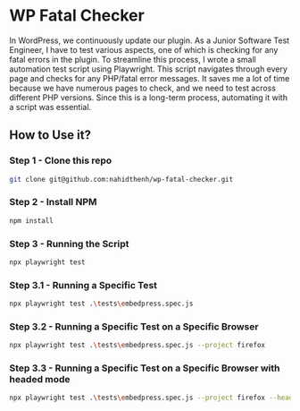 # WP Fatal Checker

In WordPress, we continuously update our plugin. As a Junior Software Test Engineer, I have to test various aspects, one of which is checking for any fatal errors in the plugin. To streamline this process, I wrote a small automation test script using Playwright. This script navigates through every page and checks for any PHP/fatal error messages. It saves me a lot of time because we have numerous pages to check, and we need to test across different PHP versions. Since this is a long-term process, automating it with a script was essential.

## How to Use it?

### Step 1 - Clone this repo
```bash
git clone git@github.com:nahidthenh/wp-fatal-checker.git

```
### Step 2 - Install NPM
```bash
npm install

```
### Step 3 - Running the Script
```bash
npx playwright test
```

### Step 3.1 - Running a Specific Test
```bash
npx playwright test .\tests\embedpress.spec.js
```

### Step 3.2 - Running a Specific Test on a Specific Browser
```bash
npx playwright test .\tests\embedpress.spec.js --project firefox
```

### Step 3.3 - Running a Specific Test on a Specific Browser with headed mode
```bash
npx playwright test .\tests\embedpress.spec.js --project firefox --headed
```